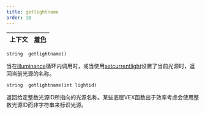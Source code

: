 ```yaml
---
title: getlightname
order: 18
---
```

| 上下文 | [着色](../contexts/shading.html) |
| --- | --- |

`string  getlightname()`

当在[illuminance](illuminance.html "遍历场景中所有光源，为每个光源调用光照着色器来设置Cl和L全局变量")循环内调用时，或当使用[setcurrentlight](setcurrentlight.html "设置当前光源")设置了当前光源时，返回当前光源的名称。

`string  getlightname(int lightid)`

返回给定整数光源ID所指向的光源名称。某些底层VEX函数出于效率考虑会使用整数光源ID而非字符串来标识光源。